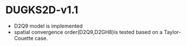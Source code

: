 # DUGKS2D-v1.1
* D2Q9 model is implemented
* spatial convergence order(D2Q9,D2GH8)is tested based on a Taylor-Couette case.
